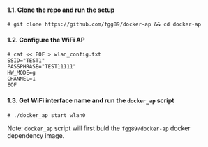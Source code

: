 #### 1.1. Clone the repo and run the setup
```
# git clone https://github.com/fgg89/docker-ap && cd docker-ap
```


#### 1.2. Configure the WiFi AP
```
# cat << EOF > wlan_config.txt
SSID="TEST1"
PASSPHRASE="TEST11111"
HW_MODE=g
CHANNEL=1
EOF
```


#### 1.3. Get WiFi interface name and run the `docker_ap` script
```
# ./docker_ap start wlan0
```
Note: `docker_ap` script will first buld the `fgg89/docker-ap` docker dependency image.
